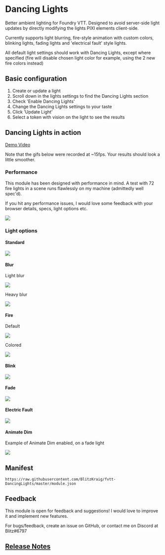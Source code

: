 # Dancing Lights

Better ambient lighting for Foundry VTT.
Designed to avoid server-side light updates by directly modifying the lights PIXI elements client-side.

Currently supports light blurring, fire-style animation with custom colors, blinking lights, fading lights and 'electrical fault' style lights.

All default light settings should work with Dancing Lights, except where specified (fire will disable chosen light color for example, using the 2 new fire colors instead)

## Basic configuration

1. Create or update a light
2. Scroll down in the lights settings to find the Dancing Lights section
3. Check 'Enable Dancing Lights'
4. Change the Dancing Lights settings to your taste
5. Click 'Update Light'
6. Select a token with vision on the light to see the results

## Dancing Lights in action

[Demo Video](https://youtu.be/eVwkINKb1nk)

Note that the gifs below were recorded at ~15fps. Your results should look a little smoother.

### Performance

This module has been designed with performance in mind. A test with 72 fire lights in a scene runs flawlessly on my machine (admittedly well spec'd).

If you hit any performance issues, I would love some feedback with your browser details, specs, light options etc.

![](./doc/manylights.gif)

### Light options

#### Standard

![](./doc/defaultlight.png)

#### Blur

Light blur

![](./doc/lightblur.png)

Heavy blur

![](./doc/heavyblur.png)

#### Fire

Default

![](./doc/defaultfire.gif)

Colored

![](./doc/coloredfire.gif)

#### Blink

![](./doc/blink.gif)

#### Fade

![](./doc/fade.gif)

#### Electric Fault

![](./doc/electricfault.gif)

#### Animate Dim

Example of Animate Dim enabled, on a fade light

![](./doc/fadedim.gif)

## Manifest

`https://raw.githubusercontent.com/BlitzKraig/fvtt-DancingLights/master/module.json`

## Feedback

This module is open for feedback and suggestions! I would love to improve it and implement new features.

For bugs/feedback, create an issue on GitHub, or contact me on Discord at Blitz#6797

## [Release Notes](./CHANGELOG.md)
